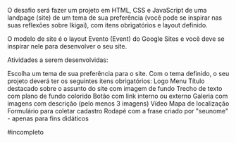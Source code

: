 O desafio será fazer um projeto em HTML, CSS e JavaScript de uma landpage (site) de um tema de sua preferência (você pode se inspirar nas suas reflexões sobre Ikigai), com itens obrigatórios e layout definido.

O modelo de site é o layout Evento (Event) do Google Sites e você deve se inspirar nele para desenvolver o seu site.

 Atividades a serem desenvolvidas:

Escolha um tema de sua preferência para o site.
Com o tema definido, o seu projeto deverá ter os seguintes itens obrigatórios:
Logo
Menu
Título destacado sobre o assunto do site com imagem de fundo
Trecho de texto com plano de fundo colorido
Botão com link interno ou externo
Galeria com imagens com descrição (pelo menos 3 imagens)
Vídeo
Mapa de localização
Formulário para coletar cadastro
Rodapé com a frase criado por "seunome" - apenas para fins didáticos

#incompleto

